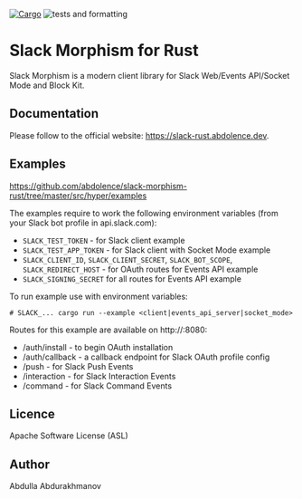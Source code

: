 [![Cargo](https://img.shields.io/crates/v/slack_morphism.svg)](https://crates.io/crates/slack_morphism)
![tests and formatting](https://github.com/abdolence/slack-morphism-rust/workflows/tests%20&amp;%20formatting/badge.svg)

# Slack Morphism for Rust

Slack Morphism is a modern client library for Slack Web/Events API/Socket Mode and Block Kit.

## Documentation
Please follow to the official website: https://slack-rust.abdolence.dev.

## Examples

https://github.com/abdolence/slack-morphism-rust/tree/master/src/hyper/examples

The examples require to work the following environment variables (from your Slack bot profile in api.slack.com):

- `SLACK_TEST_TOKEN` - for Slack client example
- `SLACK_TEST_APP_TOKEN` - for Slack client with Socket Mode example
- `SLACK_CLIENT_ID`, `SLACK_CLIENT_SECRET`, `SLACK_BOT_SCOPE`, `SLACK_REDIRECT_HOST` - for OAuth routes for Events API example
- `SLACK_SIGNING_SECRET` for all routes for Events API example

To run example use with environment variables:
```
# SLACK_... cargo run --example <client|events_api_server|socket_mode>
```

Routes for this example are available on http://<your-host>:8080:

- /auth/install - to begin OAuth installation
- /auth/callback - a callback endpoint for Slack OAuth profile config
- /push - for Slack Push Events
- /interaction - for Slack Interaction Events
- /command - for Slack Command Events

## Licence
Apache Software License (ASL)

## Author
Abdulla Abdurakhmanov
